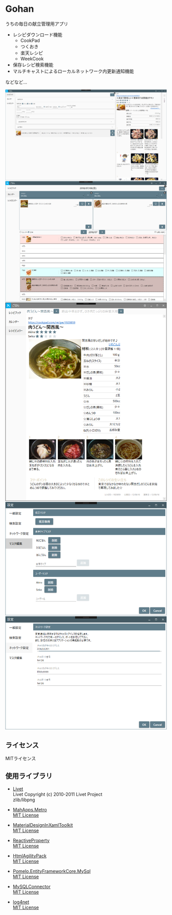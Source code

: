 # Gohan
うちの毎日の献立管理用アプリ

* レシピダウンロード機能
    * CookPad
    * つくおき
    * 楽天レシピ
    * WeekCook
* 保存レシピ検索機能
* マルチキャストによるローカルネットワーク内更新通知機能

などなど...

![イメージ1](https://raw.githubusercontent.com/southernwind/Gohan/images/images/image1.png)
![イメージ1](https://raw.githubusercontent.com/southernwind/Gohan/images/images/image2.png)
![イメージ1](https://raw.githubusercontent.com/southernwind/Gohan/images/images/image3.png)
![イメージ1](https://raw.githubusercontent.com/southernwind/Gohan/images/images/image4.png)
![イメージ1](https://raw.githubusercontent.com/southernwind/Gohan/images/images/image5.png)

## ライセンス
MITライセンス

## 使用ライブラリ
* [Livet](https://github.com/ugaya40/Livet)   
Livet Copyright (c) 2010-2011 Livet Project   
zlib/libpng

* [MahApps.Metro](https://github.com/MahApps/MahApps.Metro/blob/master/LICENSE)  
[MIT License](https://github.com/MahApps/MahApps.Metro/blob/master/LICENSE)  

* [MaterialDesignInXamlToolkit](https://github.com/ButchersBoy/MaterialDesignInXamlToolkit)  
[MIT License](https://github.com/ButchersBoy/MaterialDesignInXamlToolkit/blob/master/LICENSE)  

* [ReactiveProperty](https://github.com/runceel/ReactiveProperty)  
[MIT License](https://github.com/runceel/ReactiveProperty/blob/master/LICENSE.txt)

* [HtmlAgilityPack](https://github.com/zzzprojects/html-agility-pack)  
[MIT License](https://github.com/zzzprojects/html-agility-pack/blob/master/LICENSE)

* [Pomelo.EntityFrameworkCore.MySql](https://github.com/PomeloFoundation/Pomelo.EntityFrameworkCore.MySql)  
[MIT License](https://github.com/PomeloFoundation/Pomelo.EntityFrameworkCore.MySql/blob/master/LICENSE)

* [MySQLConnector](https://mysql-net.github.io/MySqlConnector/)  
[MIT License](https://opensource.org/licenses/MIT)

* [log4net](http://logging.apache.org/log4net/)  
[MIT License](http://logging.apache.org/log4net/license.html)